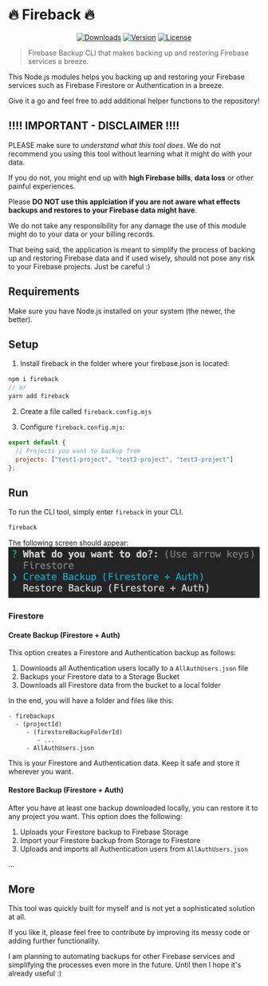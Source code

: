 # 🔥 Fireback 🔥

<p align="center">
  <a href="https://www.npmjs.com/package/fireback"><img src="https://badgen.net/npm/dm/fireback" alt="Downloads"></a>
  <a href="https://www.npmjs.com/package/fireback"><img src="https://badgen.net/npm/v/fireback" alt="Version"></a>
  <a href="https://www.npmjs.com/package/fireback"><img src="https://badgen.net/npm/license/fireback" alt="License"></a>
 </p>
</p>

> Firebase Backup CLI that makes backing up and restoring Firebase services a breeze.

This Node.js modules helps you backing up and restoring your Firebase services such as Firebase Firestore or Authentication in a breeze.

Give it a go and feel free to add additional helper functions to the repository!

## ‼️‼️ IMPORTANT - DISCLAIMER ‼️‼️

PLEASE make sure to _understand what this tool does_. We do not recommend you using this tool without learning what it might do with your data.

If you do not, you might end up with **high Firebase bills**, **data loss** or other painful experiences.

Please **DO NOT use this applciation if you are not aware what effects backups and restores to your Firebase data might have**.

We do not take any responsibility for any damage the use of this module might do to your data or your billing records.

That being said, the application is meant to simplify the process of backing up and restoring Firebase data and if used wisely, should not pose any risk to your Firebase projects. Just be careful :)

## Requirements

Make sure you have Node.js installed on your system (the newer, the better).

## Setup

1. Install fireback in the folder where your firebase.json is located:

```js
npm i fireback
// or
yarn add fireback
```

2. Create a file called `fireback.config.mjs`

3. Configure `fireback.config.mjs`:

```js
export default {
  // Projects you want to backup from
  projects: ["test1-project", "test2-project", "test3-project"]
};
```

## Run

To run the CLI tool, simply enter `fireback` in your CLI.

```bash
fireback
```

The following screen should appear:
![startscreen](https://github.com/lupas/fireback/blob/master/docs/startscreen.png?raw=true "Start Screen")

### Firestore

#### Create Backup (Firestore + Auth)

This option creates a Firestore and Authentication backup as follows:

1. Downloads all Authentication users locally to a `AllAuthUsers.json` file
2. Backups your Firestore data to a Storage Bucket
3. Downloads all Firestore data from the bucket to a local folder

In the end, you will have a folder and files like this:

```
- firebackups
  - (projectId)
     - (firestoreBackupFolderId)
        - ...
     - AllAuthUsers.json
```

This is your Firestore and Authentication data. Keep it safe and store it wherever you want.

#### Restore Backup (Firestore + Auth)

After you have at least one backup downloaded locally, you can restore it to any project you want. This option does the following:

1. Uploads your Firestore backup to Firebase Storage
2. Import your Firestore backup from Storage to Firestore
3. Uploads and imports all Authentication users from `AllAuthUsers.json`

...

## More

This tool was quickly built for myself and is not yet a sophisticated solution at all.

If you like it, please feel free to contribute by improving its messy code or adding further functionality.

I am planning to automating backups for other Firebase services and simplifying the processes even more in the future. Until then I hope it's already useful :)
